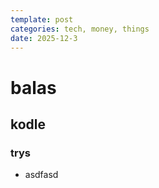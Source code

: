```yaml
---
template: post
categories: tech, money, things
date: 2025-12-3
---
```


# balas

## kodle

### trys

- asdfasd

